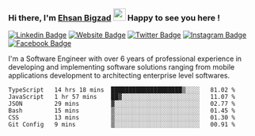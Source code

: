 ### Hi there, I'm <a href="https://ehsanbigzad.com" target="_blank">Ehsan Bigzad</a> <img src="https://media.giphy.com/media/hvRJCLFzcasrR4ia7z/giphy.gif" width="25px" height="25px"> Happy to see you here !

[![Linkedin Badge](https://img.shields.io/badge/-LinkedIn-0e76a8?style=flat-square&logo=Linkedin&logoColor=white)](https://linkedin.com/in/EhsanBigzad)
[![Website Badge](https://img.shields.io/badge/Website-3b5998?style=flat-square&logo=google-chrome&logoColor=white)](https://ehsanbigzad.com)
[![Twitter Badge](https://img.shields.io/badge/-Twitter-00acee?style=flat-square&logo=Twitter&logoColor=white)](https://twitter.com/EhsanBigzad)
[![Instagram Badge](https://img.shields.io/badge/-Instagram-e4405f?style=flat-square&logo=Instagram&logoColor=white)](https://instagram.com/ehsanbigzad/)
[![Facebook Badge](https://img.shields.io/badge/-Facebook-0088cc?style=flat-square&logo=Facebook&logoColor=white)](https://facebook.com/EhsanBigzad7)

I'm a Software Engineer with over 6 years of professional experience
in developing and implementing software solutions ranging from mobile applications development to architecting enterprise level softwares.

<!--START_SECTION:waka-->

```text
TypeScript   14 hrs 18 mins  ████████████████████▒░░░░   81.02 %
JavaScript   1 hr 57 mins    ██▓░░░░░░░░░░░░░░░░░░░░░░   11.07 %
JSON         29 mins         ▓░░░░░░░░░░░░░░░░░░░░░░░░   02.77 %
Bash         15 mins         ▒░░░░░░░░░░░░░░░░░░░░░░░░   01.45 %
CSS          13 mins         ▒░░░░░░░░░░░░░░░░░░░░░░░░   01.30 %
Git Config   9 mins          ▒░░░░░░░░░░░░░░░░░░░░░░░░   00.91 %
```

<!--END_SECTION:waka-->
